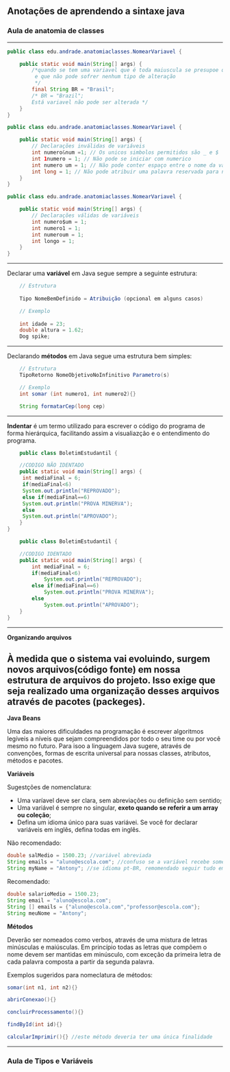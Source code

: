 ## Anotações de aprendendo a sintaxe java

### Aula de anatomia de classes

---
~~~Java
public class edu.andrade.anatomiaclasses.NomearVariavel {

    public static void main(String[] args) {
        /*quando se tem uma variavel que é toda maiuscula se presupoe que ela é final
         e que não pode sofrer nenhum tipo de alteração
         */
        final String BR = "Brasil";
        /* BR = "Brazil";
        Está variavel não pode ser alterada */
    }
}
~~~

~~~Java
public class edu.andrade.anatomiaclasses.NomearVariavel {

    public static void main(String[] args) {
        // Declarações inválidas de variáveis
        int numero&num =1; // Os unicos simbolos permitidos são _ e $
        int 1numero = 1; // Não pode se iniciar com numerico
        int numero um = 1; // Não pode conter espaço entre o nome da variavel
        int long = 1; // Não pode atribuir uma palavra reservada para nomear uma variavel
    }
}
~~~
```Java
public class edu.andrade.anatomiaclasses.NomearVariavel {

    public static void main(String[] args) {
        // Declarações válidas de variáveis
        int numero$um = 1;
        int numero1 = 1;
        int numeroum = 1;
        int longo = 1;
    }
}
```
---
Declarar uma **variável** em Java segue sempre a seguinte estrutura:
```Java
    // Estrutura
    
    Tipo NomeBemDefinido = Atribuição (opcional em alguns casos)

    // Exemplo
    
    int idade = 23;
    double altura = 1.62;
    Dog spike;
```
---
Declarando **métodos** em Java segue uma estrutura bem simples:
```Java
    // Estrutura
    TipoRetorno NomeObjetivoNoInfinitivo Parametro(s)

    // Exemplo
    int somar (int numero1, int numero2){}

    String formatarCep(long cep)
```
---
**Indentar** é um termo utilizado para escrever o código do 
programa de forma hierárquica, facilitando assim a
visualiazção e o entendimento do programa.

```Java
    public class BoletimEstudantil {

    //CODIGO NÃO IDENTADO
    public static void main(String[] args) {
     int mediaFinal = 6;
     if(mediaFinal<6) 
     System.out.println("REPROVADO");
     else if(mediaFinal==6)
     System.out.println("PROVA MINERVA");
     else
     System.out.println("APROVADO");
    }
}
```
```Java
    public class BoletimEstudantil {

    //CODIGO IDENTADO
    public static void main(String[] args) {
        int mediaFinal = 6;
        if(mediaFinal<6) 
            System.out.println("REPROVADO");
        else if(mediaFinal==6)
            System.out.println("PROVA MINERVA");
        else
            System.out.println("APROVADO");
    }
}
```
---
**Organizando arquivos**
    
À medida que o sistema vai evoluindo, surgem novos arquivos(código fonte)
em nossa estrutura de arquivos do projeto. Isso exige que seja realizado
uma organização desses arquivos através de **pacotes (packeges)**.
---
**Java Beans**

Uma das maiores dificuldades na programação é escrever algoritmos legíveis
a níveis que sejam compreendidos por todo o seu time ou por você mesmo no
futuro. Para isoo a linguagem Java sugere, através de convenções, formas de
escrita universal para nossas classes, atributos, métodos e pacotes.

**Variáveis**

Sugestções de nomenclatura:

 - Uma varíavel deve ser clara, sem abreviações ou definição sem sentido;
 - Uma variável é sempre no singular, **exeto quando se referir a um array ou coleção**;
 - Defina um idioma único para suas variávei. Se você for declarar variáveis
em inglês, defina todas em inglês.

Não recomendado:
~~~Java
double salMedio = 1500.23; //variável abreviada
String emails = "aluno@escola.com"; //confuso se a variável recebe somente um valor ou varios
String myName = "Antony"; //se idioma pt-BR, remomendado seguir tudo em portugues
~~~

Recomendado:
~~~Java
double salarioMedio = 1500.23;
String email = "aluno@escola.com";
String [] emails = {"aluno@escola.com","professor@escola.com"};
String meuNome = "Antony";
~~~

**Métodos**

Deverão ser nomeados como verbos, através de uma mistura de letras minúsculas
e maiúsculas. Em princípio todas as letras que compõem o nome devem ser mantidas
em minúsculo, com exceção da primeira letra de cada palavra composta a partir
da segunda palavra.

Exemplos sugeridos para nomeclatura de métodos: 
~~~Java
somar(int n1, int n2){}

abrirConexao(){}

concluirProcessamento(){}

findById(int id){}

calcularImprimir(){} //este método deveria ter uma única finalidade
~~~

---

### Aula de Tipos e Variáveis


